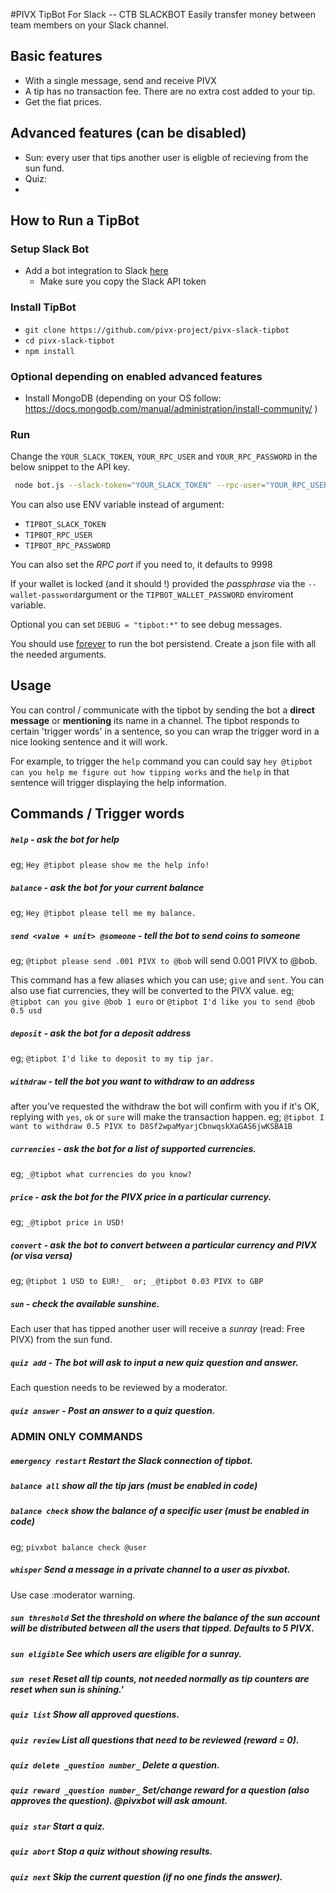 #PIVX TipBot For Slack -- CTB SLACKBOT
Easily transfer money between team members on your Slack channel.

## Basic features
 - With a single message, send and receive PIVX
 - A tip has no transaction fee. There are no extra cost added to your tip.
 - Get the fiat prices.

## Advanced features (can be disabled)
- Sun: every user that tips another user is eligble of recieving from the sun fund.
- Quiz:
-

## How to Run a TipBot
### Setup Slack Bot
 - Add a bot integration to Slack [here](https://my.slack.com/services/new/bot)
    - Make sure you copy the Slack API token


### Install TipBot
 - `git clone https://github.com/pivx-project/pivx-slack-tipbot`
 - `cd pivx-slack-tipbot`
 - `npm install`


### Optional depending on enabled advanced features
- Install MongoDB (depending on your OS follow: https://docs.mongodb.com/manual/administration/install-community/ )


### Run
Change the `YOUR_SLACK_TOKEN`, `YOUR_RPC_USER` and `YOUR_RPC_PASSWORD` in the below snippet to the API key.
```sh
 node bot.js --slack-token="YOUR_SLACK_TOKEN" --rpc-user="YOUR_RPC_USER" --rpc-password="YOUR_RPC_PASSWORD" 
```

You can also use ENV variable instead of argument:
 - `TIPBOT_SLACK_TOKEN`
 - `TIPBOT_RPC_USER`
 - `TIPBOT_RPC_PASSWORD`
 
You can also set the *RPC port* if you need to, it defaults to 9998

If your wallet is locked (and it should !) provided the *passphrase* via the `--wallet-password`argument or the `TIPBOT_WALLET_PASSWORD` enviroment variable.

Optional you can set `DEBUG = "tipbot:*"` to see debug messages.


You should use [forever](https://www.npmjs.com/package/forever) to run the bot persistend.
Create a json file with all the needed arguments.


## Usage
You can control / communicate with the tipbot by sending the bot a **direct message** or **mentioning** its name in a channel.
The tipbot responds to certain 'trigger words' in a sentence, so you can wrap the trigger word in a nice looking sentence and it will work.

For example, to trigger the `help` command you can could say `hey @tipbot can you help me figure out how tipping works`
and the `help` in that sentence will trigger displaying the help information.

## Commands / Trigger words
##### `help`        - *ask the bot for help*
eg; `Hey @tipbot please show me the help info!`

##### `balance`     - *ask the bot for your current balance*
eg; `Hey @tipbot please tell me my balance.`

##### `send <value + unit> @someone` - *tell the bot to send coins to someone*
eg; `@tipbot please send .001 PIVX to @bob` will send 0.001 PIVX to @bob.

This command has a few aliases which you can use; `give` and `sent`. 
You can also use fiat currencies, they will be converted to the PIVX value.
eg; `@tipbot can you give @bob 1 euro` or `@tipbot I'd like you to send @bob 0.5 usd`

##### `deposit`     - *ask the bot for a deposit address*
eg; `@tipbot I'd like to deposit to my tip jar.`

##### `withdraw`    -  *tell the bot you want to withdraw to an address*
after you've requested the withdraw the bot will confirm with you if it's OK, replying with `yes`, `ok` or `sure` will make the transaction happen.
eg; `@tipbot I want to withdraw 0.5 PIVX to D8Sf2wpaMyarjCbnwqskXaGAS6jwKSBA1B`

##### `currencies` - ask the bot for a list of supported currencies. 
eg; `_@tipbot what currencies do you know?`

##### `price`      - ask the bot for the PIVX price in a particular currency. 
eg; `_@tipbot price in USD!` 

##### `convert`    - ask the bot to convert between a particular currency and PIVX (or visa versa)
eg; `@tipbot 1 USD to EUR!_  or; _@tipbot 0.03 PIVX to GBP`

##### `sun`       - check the available sunshine. 
Each user that has tipped another user will receive a _sunray_ (read: Free PIVX) from the sun fund.

##### `quiz add`   - The bot will ask to input a new quiz question and answer.
Each question needs to be reviewed by a moderator.

##### `quiz answer` - Post an answer to a quiz question.


### ADMIN ONLY COMMANDS
##### `emergency restart` Restart the Slack connection of tipbot. 

##### `balance all`      show all the tip jars (must be enabled in code)

##### `balance check`    show the balance of a specific user (must be enabled in code) 
eg;        `pivxbot balance check @user` 


##### `whisper`         Send a message in a private channel to a user as pivxbot.
Use case :moderator warning.


##### `sun threshold`  Set the threshold on where the balance of the sun account will be distributed between all the users that tipped. Defaults to 5 PIVX.

##### `sun eligible`  See which users are eligible for a sunray.

##### `sun reset`     Reset all tip counts, not needed normally as tip counters are reset when sun is shining.'


##### `quiz list`    Show all approved questions.

##### `quiz review`  List all questions that need to be reviewed (reward = 0).

##### `quiz delete _question number_`   Delete a question.

##### `quiz reward _question number_`   Set/change reward for a question (also approves the question). @pivxbot will ask amount.

##### `quiz star`    Start a quiz.

##### `quiz abort`   Stop a quiz without showing results.

##### `quiz next`    Skip the current question (if no one finds the answer).
